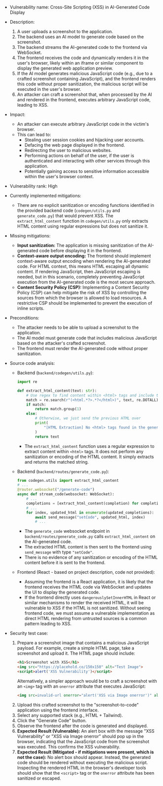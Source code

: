 - Vulnerability name: Cross-Site Scripting (XSS) in AI-Generated Code Display

- Description:
    1. A user uploads a screenshot to the application.
    2. The backend uses an AI model to generate code based on the screenshot.
    3. The backend streams the AI-generated code to the frontend via WebSocket.
    4. The frontend receives the code and dynamically renders it in the user's browser, likely within an iframe or similar component to display the generated web application preview.
    5. If the AI model generates malicious JavaScript code (e.g., due to a crafted screenshot containing JavaScript), and the frontend renders this code without proper sanitization, the malicious script will be executed in the user's browser.
    6. An attacker can craft a screenshot that, when processed by the AI and rendered in the frontend, executes arbitrary JavaScript code, leading to XSS.

- Impact:
    - An attacker can execute arbitrary JavaScript code in the victim's browser.
    - This can lead to:
        - Stealing user session cookies and hijacking user accounts.
        - Defacing the web page displayed in the frontend.
        - Redirecting the user to malicious websites.
        - Performing actions on behalf of the user, if the user is authenticated and interacting with other services through this application.
        - Potentially gaining access to sensitive information accessible within the user's browser context.

- Vulnerability rank: High

- Currently implemented mitigations:
    - There are no explicit sanitization or encoding functions identified in the provided backend code (`codegen/utils.py` and `generate_code.py`) that would prevent XSS. The `extract_html_content` function in `codegen/utils.py` only extracts HTML content using regular expressions but does not sanitize it.

- Missing mitigations:
    - **Input sanitization:** The application is missing sanitization of the AI-generated code before displaying it in the frontend.
    - **Context-aware output encoding:** The frontend should implement context-aware output encoding when rendering the AI-generated code. For HTML context, this means HTML escaping all dynamic content. If rendering JavaScript, then JavaScript escaping is needed, but in this scenario, completely preventing JavaScript execution from the AI-generated code is the most secure approach.
    - **Content Security Policy (CSP):** Implementing a Content Security Policy (CSP) can help mitigate the risk of XSS by controlling the sources from which the browser is allowed to load resources. A restrictive CSP should be implemented to prevent the execution of inline scripts.

- Preconditions:
    - The attacker needs to be able to upload a screenshot to the application.
    - The AI model must generate code that includes malicious JavaScript based on the attacker's crafted screenshot.
    - The frontend must render the AI-generated code without proper sanitization.

- Source code analysis:
    - Backend (`backend/codegen/utils.py`):
        ```python
        import re

        def extract_html_content(text: str):
            # Use regex to find content within <html> tags and include the tags themselves
            match = re.search(r"(<html.*?>.*?</html>)", text, re.DOTALL)
            if match:
                return match.group(1)
            else:
                # Otherwise, we just send the previous HTML over
                print(
                    "[HTML Extraction] No <html> tags found in the generated content: " + text
                )
                return text
        ```
        - The `extract_html_content` function uses a regular expression to extract content within `<html>` tags. It does not perform any sanitization or encoding of the HTML content. It simply extracts and returns the matched string.

    - Backend (`backend/routes/generate_code.py`):
        ```python
        from codegen.utils import extract_html_content
        # ...
        @router.websocket("/generate-code")
        async def stream_code(websocket: WebSocket):
            # ...
            completions = [extract_html_content(completion) for completion in completions]
            # ...
            for index, updated_html in enumerate(updated_completions):
                await send_message("setCode", updated_html, index)
                # ...
        ```
        - The `generate_code` websocket endpoint in `backend/routes/generate_code.py` calls `extract_html_content` on the AI-generated code.
        - The extracted HTML content is then sent to the frontend using `send_message` with type `"setCode"`.
        - There is no evidence of any sanitization or encoding of the HTML content before it is sent to the frontend.

    - Frontend (React - based on project description, code not provided):
        - Assuming the frontend is a React application, it is likely that the frontend receives the HTML code via WebSocket and updates the UI to display the generated code.
        - If the frontend directly uses `dangerouslySetInnerHTML` in React or similar mechanisms to render the received HTML, it will be vulnerable to XSS if the HTML is not sanitized. Without seeing frontend code, we must assume a vulnerable implementation as direct HTML rendering from untrusted sources is a common pattern leading to XSS.

- Security test case:
    1. Prepare a screenshot image that contains a malicious JavaScript payload. For example, create a simple HTML page, take a screenshot and upload it. The HTML page should include:
        ```html
        <h1>Screenshot with XSS</h1>
        <img src="https://placehold.co/150x150" alt="Test Image">
        <script>alert('XSS Vulnerability')</script>
        ```
        Alternatively, a simpler approach would be to craft a screenshot with an `<img>` tag with an `onerror` attribute that executes JavaScript:
        ```html
        <img src=invalid-url onerror="alert('XSS via Image onerror')" alt="XSS Image">
        ```
    2. Upload this crafted screenshot to the "screenshot-to-code" application using the frontend interface.
    3. Select any supported stack (e.g., HTML + Tailwind).
    4. Click the "Generate Code" button.
    5. Observe the frontend after the code is generated and displayed.
    6. **Expected Result (Vulnerable):** An alert box with the message "XSS Vulnerability" or "XSS via Image onerror" should pop up in the browser, indicating that the JavaScript code from the screenshot was executed. This confirms the XSS vulnerability.
    7. **Expected Result (Mitigated - if mitigations were present, which is not the case):** No alert box should appear. Instead, the generated code should be rendered without executing the malicious script. Inspecting the rendered HTML in the browser's developer tools should show that the `<script>` tag or the `onerror` attribute has been sanitized or escaped.

